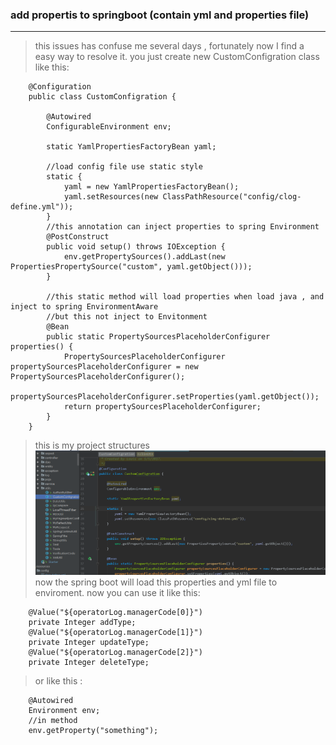 ### add propertis to springboot (contain yml and properties file)
---
> this issues has confuse me several days , fortunately now I find a easy way to  resolve it.
> you just create new CustomConfigration class like this:
```
	@Configuration
	public class CustomConfigration {

	    @Autowired
	    ConfigurableEnvironment env;

	    static YamlPropertiesFactoryBean yaml;

	    //load config file use static style
	    static {
	        yaml = new YamlPropertiesFactoryBean();
	        yaml.setResources(new ClassPathResource("config/clog-define.yml"));
	    }
	    //this annotation can inject properties to spring Environment
	    @PostConstruct
	    public void setup() throws IOException {
	        env.getPropertySources().addLast(new PropertiesPropertySource("custom", yaml.getObject()));
	    }

	    //this static method will load properties when load java , and inject to spring EnvironmentAware 
	    //but this not inject to Envitonment
	    @Bean
	    public static PropertySourcesPlaceholderConfigurer properties() {
	        PropertySourcesPlaceholderConfigurer propertySourcesPlaceholderConfigurer = new PropertySourcesPlaceholderConfigurer();
	        propertySourcesPlaceholderConfigurer.setProperties(yaml.getObject());
	        return propertySourcesPlaceholderConfigurer;
	    }
	}
```
> this is my project structures
> ![image help](images/projectstructures.png)
> now the spring boot will load this properties and yml file to enviroment.
> now you can use it like this:
```
    @Value("${operatorLog.managerCode[0]}")
    private Integer addType;
    @Value("${operatorLog.managerCode[1]}")
    private Integer updateType;
    @Value("${operatorLog.managerCode[2]}")
    private Integer deleteType;
```
> or like this :
```
    @Autowired
    Environment env;
    //in method
    env.getProperty("something");
```